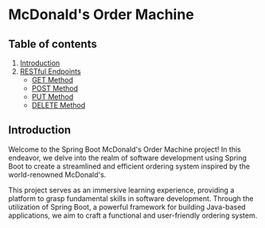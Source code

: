 # McDonald's Order Machine

## Table of contents
1. [Introduction](#introduction)
2. [RESTful Endpoints](#restful_endpoints)
    - [GET Method](#get_method)
    - [POST Method](#post_method)
    - [PUT Method](#put_method)
    - [DELETE Method](#delete_method)

## Introduction <a name="introduction"></a>

Welcome to the Spring Boot McDonald's Order Machine project! In this endeavor, we delve into the realm of 
software development using Spring Boot to create a streamlined and efficient ordering system inspired by 
the world-renowned McDonald's.

This project serves as an immersive learning experience, providing a platform to grasp fundamental skills 
in software development. Through the utilization of Spring Boot, a powerful framework for building Java-based 
applications, we aim to craft a functional and user-friendly ordering system.

